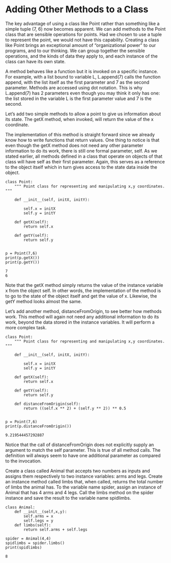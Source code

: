 # Adding Other Methods to a Class

The key advantage of using a class like Point rather than something like a simple tuple (7, 6) now becomes apparent. We can add methods to the Point class that are sensible operations for points. Had we chosen to use a tuple to represent the point, we would not have this capability. Creating a class like Point brings an exceptional amount of “organizational power” to our programs, and to our thinking. We can group together the sensible operations, and the kinds of data they apply to, and each instance of the class can have its own state.

A method behaves like a function but it is invoked on a specific instance. For example, with a list bound to variable L, L.append(7) calls the function append, with the list itself as the first parameter and 7 as the second parameter. Methods are accessed using dot notation. This is why L.append(7) has 2 parameters even though you may think it only has one: the list stored in the variable L is the first parameter value and 7 is the second.

Let’s add two simple methods to allow a point to give us information about its state. The getX method, when invoked, will return the value of the x coordinate.

The implementation of this method is straight forward since we already know how to write functions that return values. One thing to notice is that even though the getX method does not need any other parameter information to do its work, there is still one formal parameter, self. As we stated earlier, all methods defined in a class that operate on objects of that class will have self as their first parameter. Again, this serves as a reference to the object itself which in turn gives access to the state data inside the object.
```
class Point:
    """ Point class for representing and manipulating x,y coordinates. """

    def __init__(self, initX, initY):

        self.x = initX
        self.y = initY

    def getX(self):
        return self.x

    def getY(self):
        return self.y


p = Point(7,6)
print(p.getX())
print(p.getY())

7
6
```

Note that the getX method simply returns the value of the instance variable x from the object self. In other words, the implementation of the method is to go to the state of the object itself and get the value of x. Likewise, the getY method looks almost the same.

Let’s add another method, distanceFromOrigin, to see better how methods work. This method will again not need any additional information to do its work, beyond the data stored in the instance variables. It will perform a more complex task.
```
class Point:
    """ Point class for representing and manipulating x,y coordinates. """

    def __init__(self, initX, initY):

        self.x = initX
        self.y = initY

    def getX(self):
        return self.x

    def getY(self):
        return self.y

    def distanceFromOrigin(self):
        return ((self.x ** 2) + (self.y ** 2)) ** 0.5


p = Point(7,6)
print(p.distanceFromOrigin())

9.219544457292887
```

Notice that the call of distanceFromOrigin does not explicitly supply an argument to match the self parameter. This is true of all method calls. The definition will always seem to have one additional parameter as compared to the invocation.


Create a class called Animal that accepts two numbers as inputs and assigns them respectively to two instance variables: arms and legs. Create an instance method called limbs that, when called, returns the total number of limbs the animal has. To the variable name spider, assign an instance of Animal that has 4 arms and 4 legs. Call the limbs method on the spider instance and save the result to the variable name spidlimbs.
```
class Animal:
    def __init__(self,x,y):
        self.arms = x
        self.legs = y
    def limbs(self):
        return self.arms + self.legs

spider = Animal(4,4)
spidlimbs = spider.limbs()
print(spidlimbs)

8
```
